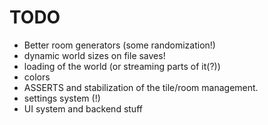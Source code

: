 TODO
====

* Better room generators (some randomization!)
* dynamic world sizes on file saves!
* loading of the world (or streaming parts of it(?))
* colors
* ASSERTS and stabilization of the tile/room management.
* settings system (!)
* UI system and backend stuff
